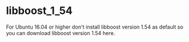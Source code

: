 # libboost_1_54
For Ubuntu 16.04 or higher don't install libboost version 1.54 as default
so you can download libboost version 1.54 here.
